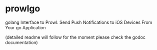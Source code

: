 # prowlgo
golang Interface to Prowl: Send Push Notifications to iOS Devices From Your go Application

(detailed readme will follow for the moment please check the godoc documentation)
